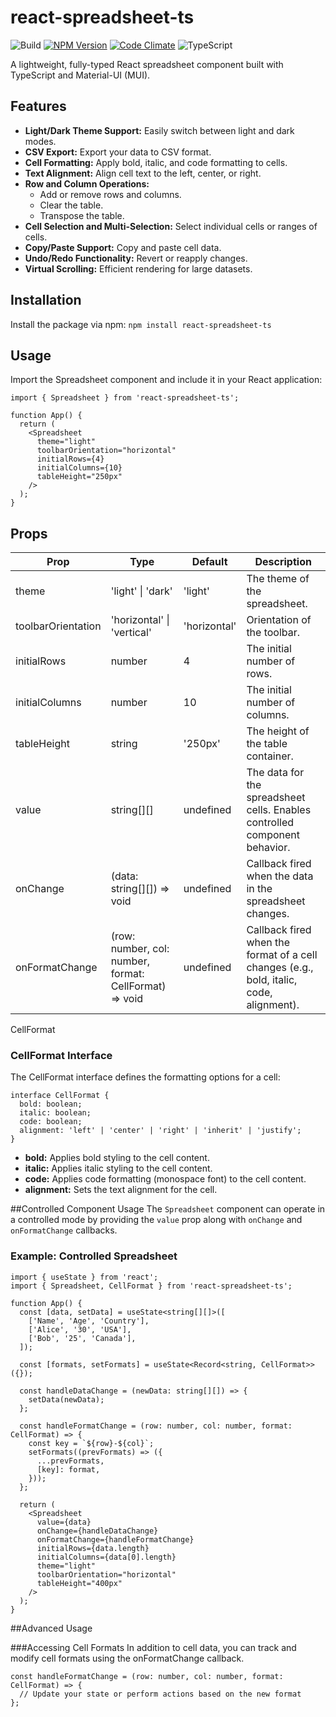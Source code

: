 # react-spreadsheet-ts

![Build](https://github.com/keithwalsh/react-spreadsheet-ts/actions/workflows/build.yml/badge.svg)
[![NPM Version](https://img.shields.io/npm/v/react-spreadsheet-ts.svg)](https://www.npmjs.com/package/react-spreadsheet-ts)
[![Code Climate](https://codeclimate.com/github/keithwalsh/react-spreadsheet-ts/badges/gpa.svg)](https://codeclimate.com/github/keithwalsh/react-spreadsheet-ts)
![TypeScript](https://img.shields.io/badge/TypeScript-007ACC?style=flat-square&logo=typescript&logoColor=white)

A lightweight, fully-typed React spreadsheet component built with TypeScript and Material-UI (MUI). 

## Features

- **Light/Dark Theme Support:** Easily switch between light and dark modes.
- **CSV Export:** Export your data to CSV format.
- **Cell Formatting:** Apply bold, italic, and code formatting to cells.
- **Text Alignment:** Align cell text to the left, center, or right.
- **Row and Column Operations:**
  - Add or remove rows and columns.
  - Clear the table.
  - Transpose the table.
- **Cell Selection and Multi-Selection:** Select individual cells or ranges of cells.
- **Copy/Paste Support:** Copy and paste cell data.
- **Undo/Redo Functionality:** Revert or reapply changes.
- **Virtual Scrolling:** Efficient rendering for large datasets.

## Installation
Install the package via npm:
`npm install react-spreadsheet-ts`

## Usage
Import the Spreadsheet component and include it in your React application:
```tsx
import { Spreadsheet } from 'react-spreadsheet-ts';

function App() {
  return (
    <Spreadsheet
      theme="light"
      toolbarOrientation="horizontal"
      initialRows={4}
      initialColumns={10}
      tableHeight="250px"
    />
  );
}
```

## Props

| Prop | Type | Default | Description |
|----------------------|----------------------------------------------------------------------|----------------|-----------------------------------------------------------------------------------------------------------------|
| theme | 'light' \| 'dark' | 'light' | The theme of the spreadsheet. |
| toolbarOrientation | 'horizontal' \| 'vertical' | 'horizontal' | Orientation of the toolbar. |
| initialRows | number | 4 | The initial number of rows. |
| initialColumns | number | 10 | The initial number of columns. |
| tableHeight | string | '250px' | The height of the table container. |
| value | string[][] | undefined | The data for the spreadsheet cells. Enables controlled component behavior. |
| onChange | (data: string[][]) => void | undefined | Callback fired when the data in the spreadsheet changes. |
| onFormatChange | (row: number, col: number, format: CellFormat) => void | undefined | Callback fired when the format of a cell changes (e.g., bold, italic, code, alignment). |
CellFormat

### CellFormat Interface
The CellFormat interface defines the formatting options for a cell:
```tsx
interface CellFormat {
  bold: boolean;
  italic: boolean;
  code: boolean;
  alignment: 'left' | 'center' | 'right' | 'inherit' | 'justify';
}
```

- **bold:** Applies bold styling to the cell content.
- **italic:** Applies italic styling to the cell content.
- **code:** Applies code formatting (monospace font) to the cell content.
- **alignment:** Sets the text alignment for the cell.

##Controlled Component Usage
The `Spreadsheet` component can operate in a controlled mode by providing the `value` prop along with `onChange` and `onFormatChange` callbacks.

### Example: Controlled Spreadsheet
```tsx
import { useState } from 'react';
import { Spreadsheet, CellFormat } from 'react-spreadsheet-ts';

function App() {
  const [data, setData] = useState<string[][]>([
    ['Name', 'Age', 'Country'],
    ['Alice', '30', 'USA'],
    ['Bob', '25', 'Canada'],
  ]);

  const [formats, setFormats] = useState<Record<string, CellFormat>>({});

  const handleDataChange = (newData: string[][]) => {
    setData(newData);
  };

  const handleFormatChange = (row: number, col: number, format: CellFormat) => {
    const key = `${row}-${col}`;
    setFormats((prevFormats) => ({
      ...prevFormats,
      [key]: format,
    }));
  };

  return (
    <Spreadsheet
      value={data}
      onChange={handleDataChange}
      onFormatChange={handleFormatChange}
      initialRows={data.length}
      initialColumns={data[0].length}
      theme="light"
      toolbarOrientation="horizontal"
      tableHeight="400px"
    />
  );
}
```

##Advanced Usage

###Accessing Cell Formats
In addition to cell data, you can track and modify cell formats using the onFormatChange callback.

```tsx
const handleFormatChange = (row: number, col: number, format: CellFormat) => {
  // Update your state or perform actions based on the new format
};
```